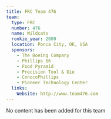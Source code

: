 ```yaml
---
title: FRC Team 476
team:
  type: FRC
  number: 476
  name: Wildcats
  rookie_year: 2000
  location: Ponca City, OK, USA
  sponsors:
    - The Boeing Company
    - Phillips 66
    - Food Pyramid
    - Precision Tool & Die
    - ConocoPhillips
    - Pioneer Technology Center
  links:
    Website: http://www.team476.com
---
```

No content has been added for this team